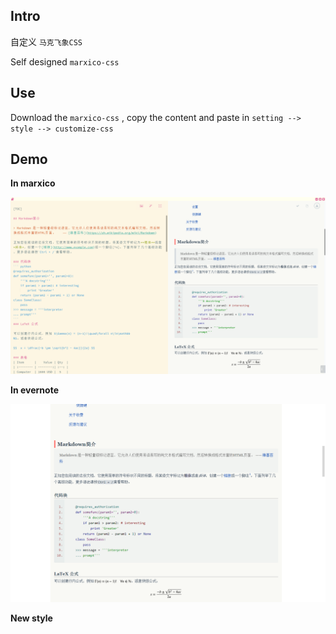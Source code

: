 ## Intro

自定义 `马克飞象CSS`

Self designed `marxico-css`



## Use

Download the `marxico-css` , copy the content and paste in `setting --> style --> customize-css`



## Demo

**In marxico**

![](https://raw.githubusercontent.com/Holmeyoung/marxico-css/master/demo.png)



**In evernote**

![](https://raw.githubusercontent.com/Holmeyoung/marxico-css/master/in_evernote.png)



**New style**

